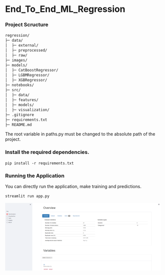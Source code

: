 # End_To_End_ML_Regression
### Project Scructure

```
regression/
├─ data/
│  ├─ external/
│  ├─ preprocessed/
│  ├─ raw/
├─ images/
├─ models/
│  ├─ CatBoostRegressor/
│  ├─ LGBMRegressor/
│  ├─ XGBRegressor/
├─ notebooks/
├─ src/
│  ├─ data/
│  ├─ features/
│  ├─ models/
│  ├─ visualization/
├─ .gitignore
├─ requirements.txt
├─ README.md
```

The root variable in paths.py must be changed to the absolute path of the project.

### Install the required dependencies.

```shell
pip install -r requirements.txt
```


### Running the Application

You can directly run the application, make training and predictions. 

```bash
streamlit run app.py
```  

![Tool Preview 1](https://github.com/mahmutyvz/End_To_End_ML_Regression/blob/1d55fd19ab28e79dd40149428a9897596062bd7d/images/streamlit_1.PNG)
